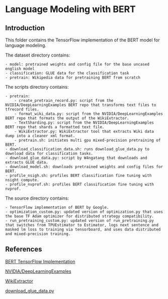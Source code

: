 # Language Modeling with BERT

## Introduction

This folder contains the TensorFlow implementation of the BERT model for language modeling.  

The dataset directory contains:

    - model: pretrained weights and config file for the base uncased english model
    - classification: GLUE data for the classification task
    - pretrain: Wikipedia data for pretraining BERT from scratch 

The scripts directory contains:

    - pretrain: 
        - create_pretrain_record.py: script from the NVIDIA/DeepLearningExamples BERT repo that transforms text files to tfrecord files.  
        - format_wiki_data.py: script from the NVIDIA/DeepLearningExamples BERT repo that formats the output of the WikiExtractor.
        - TextSharding.py: script from the NVIDIA/DeepLearningExamples BERT repo that shards a formatted text file.
        - WikiExtractor.py: WikiExtractor tool that extracts Wiki data dump into a cleaner xml format. 
        - pretrain.sh: initiates multi gpu mixed-precision pretraining of BERT.
    - download_classification_data.sh: runs download_glue_data.py to download data for classification tasks.
    - download_glue_data.py: script by W4ngatang that downloads and extracts GLUE data.
    - download_model.sh: downloads pretrained weights and config files for BERT.
    - profile_nsigh.sh: profiles BERT classification fine tuning with nsight compute.
    - profile_nvprof.sh: profiles BERT classification fine tuning with nvprof. 

The source directory contains:

    - TensorFlow implementation of BERT by Google.
    - optimization_custom.py: updated version of optimization.py that uses the base TF Adam optimizer for distributed strategy compatibility.
    - run_pretraining_custom.py: updated version of run_pretraining.py that switches from TPUEstimator to Estimator, logs next sentence and masked lm loss to training via tensorboard, and uses data distributed and mixed-precision training. 

## References

[BERT TensorFlow Implementation](https://github.com/google-research/bert)

[NVIDIA/DeepLearningExamples](https://github.com/NVIDIA/DeepLearningExamples/tree/master/TensorFlow/LanguageModeling/BERT)

[WikiExtractor](https://github.com/attardi/wikiextractor)

[download_glue_data.py](https://gist.github.com/W4ngatang/60c2bdb54d156a41194446737ce03e2e)
